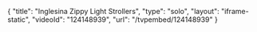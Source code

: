 {
    "title": "Inglesina Zippy Light Strollers",
    "type": "solo",
    "layout": "iframe-static",
    "videoId": "124148939",
    "url": "\/tvpembed\/124148939"
}